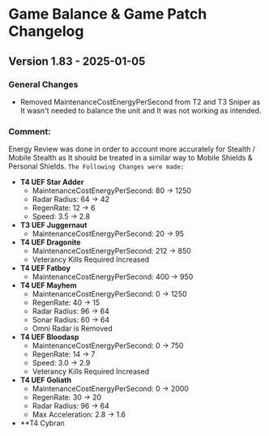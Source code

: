 # Game Balance & Game Patch Changelog

## Version 1.83 - 2025-01-05
### General Changes
- Removed MaintenanceCostEnergyPerSecond from T2 and T3 Sniper as It wasn't needed to balance the unit and It was not working as intended.

### Comment:
Energy Review was done in order to account more accurately for Stealth / Mobile Stealth as It should be treated in a similar way to Mobile Shields & Personal Shields.
`The Following Changes were made:`
- **T4 UEF Star Adder**
    - MaintenanceCostEnergyPerSecond: 80 -> 1250
    - Radar Radius: 64 -> 42
    - RegenRate: 12 -> 6
    - Speed: 3.5 -> 2.8
- **T3 UEF Juggernaut**
    - MaintenanceCostEnergyPerSecond: 20 -> 95
- **T4 UEF Dragonite**
    - MaintenanceCostEnergyPerSecond: 212 -> 850
    - Veterancy Kills Required Increased
- **T4 UEF Fatboy**
    - MaintenanceCostEnergyPerSecond: 400 -> 950
- **T4 UEF Mayhem**
    - MaintenanceCostEnergyPerSecond: 0 -> 1250
    - RegenRate: 40 -> 15 
    - Radar Radius: 96 -> 64
    - Sonar Radius: 60 -> 64
    - Omni Radar is Removed
- **T4 UEF Bloodasp**
    - MaintenanceCostEnergyPerSecond: 0 -> 750
    - RegenRate: 14 -> 7
    - Speed: 3.0 -> 2.9
    - Veterancy Kills Required Increased
- **T4 UEF Goliath**
    - MaintenanceCostEnergyPerSecond: 0 -> 2000
    - RegenRate: 30 -> 20
    - Radar Radius: 96 -> 64
    - Max Acceleration: 2.8 -> 1.6
- **T4 Cybran 